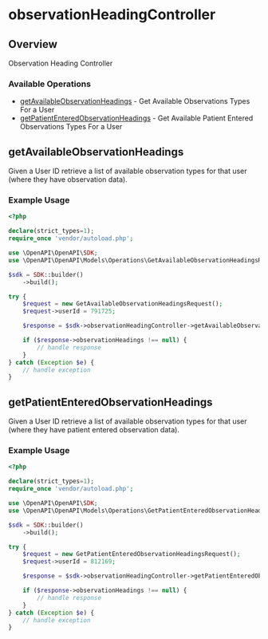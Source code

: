 # observationHeadingController

## Overview

Observation Heading Controller

### Available Operations

* [getAvailableObservationHeadings](#getavailableobservationheadings) - Get Available Observations Types For a User
* [getPatientEnteredObservationHeadings](#getpatiententeredobservationheadings) - Get Available Patient Entered Observations Types For a User

## getAvailableObservationHeadings

Given a User ID retrieve a list of available observation types for that user (where they have observation data).

### Example Usage

```php
<?php

declare(strict_types=1);
require_once 'vendor/autoload.php';

use \OpenAPI\OpenAPI\SDK;
use \OpenAPI\OpenAPI\Models\Operations\GetAvailableObservationHeadingsRequest;

$sdk = SDK::builder()
    ->build();

try {
    $request = new GetAvailableObservationHeadingsRequest();
    $request->userId = 791725;

    $response = $sdk->observationHeadingController->getAvailableObservationHeadings($request);

    if ($response->observationHeadings !== null) {
        // handle response
    }
} catch (Exception $e) {
    // handle exception
}
```

## getPatientEnteredObservationHeadings

Given a User ID retrieve a list of available observation types for that user (where they have patient entered observation data).

### Example Usage

```php
<?php

declare(strict_types=1);
require_once 'vendor/autoload.php';

use \OpenAPI\OpenAPI\SDK;
use \OpenAPI\OpenAPI\Models\Operations\GetPatientEnteredObservationHeadingsRequest;

$sdk = SDK::builder()
    ->build();

try {
    $request = new GetPatientEnteredObservationHeadingsRequest();
    $request->userId = 812169;

    $response = $sdk->observationHeadingController->getPatientEnteredObservationHeadings($request);

    if ($response->observationHeadings !== null) {
        // handle response
    }
} catch (Exception $e) {
    // handle exception
}
```
